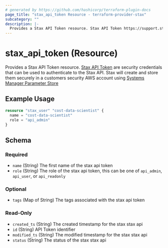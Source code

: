 ```yaml
---
# generated by https://github.com/hashicorp/terraform-plugin-docs
page_title: "stax_api_token Resource - terraform-provider-stax"
subcategory: ""
description: |-
  Provides a Stax API Token resource. Stax API Token https://support.stax.io/hc/en-us/articles/4447315161231-About-API-Tokens are security credentials that can be used to authenticate to the Stax API. Stax will create and store them securely in a customers security AWS account using Systems Manager Parameter Store https://docs.aws.amazon.com/systems-manager/latest/userguide/systems-manager-parameter-store.html
---
```


# stax_api_token (Resource)

Provides a Stax API Token resource. [Stax API Token](https://support.stax.io/hc/en-us/articles/4447315161231-About-API-Tokens) are security credentials that can be used to authenticate to the Stax API. Stax will create and store them securely in a customers security AWS account using [Systems Manager Parameter Store](https://docs.aws.amazon.com/systems-manager/latest/userguide/systems-manager-parameter-store.html)

## Example Usage

```terraform
resource "stax_user" "cost-data-scientist" {
  name = "cost-data-scientist"
  role = "api_admin"
}
```

<!-- schema generated by tfplugindocs -->
## Schema

### Required

- `name` (String) The first name of the stax api token
- `role` (String) The role of the stax api token, this can be one of `api_admin`, `api_user`, or `api_readonly`

### Optional

- `tags` (Map of String) The tags associated with the stax api token

### Read-Only

- `created_ts` (String) The created timestamp for the stax stax api
- `id` (String) API Token identifier
- `modified_ts` (String) The modified timestamp for the stax stax api
- `status` (String) The status of the stax stax api
